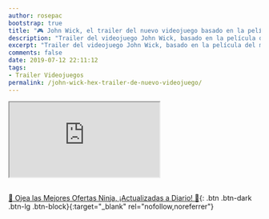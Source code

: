 ```yaml
---
author: rosepac
bootstrap: true
title: "🎮 John Wick, el trailer del nuevo videojuego basado en la película"
description: "Trailer del videojuego John Wick, basado en la película del mismo nombre."
excerpt: "Trailer del videojuego John Wick, basado en la película del mismo nombre."
comments: false
date: 2019-07-12 22:11:12
tags:
- Trailer Videojuegos
permalink: /john-wick-hex-trailer-de-nuevo-videojuego/
---
```


<div class="embed-responsive embed-responsive-16by9">
  <iframe class="embed-responsive-item" src="https://www.youtube-nocookie.com/embed/8u51ZY2a3Sc?rel=0" allowfullscreen></iframe>
</div><br/>

[🎁 Ojea las Mejores Ofertas Ninja, ¡Actualizadas a Diario! 🛒](https://www.amazon.es/shop/cibercursos){: .btn .btn-dark .btn-lg .btn-block}{:target="_blank" rel="nofollow,noreferrer"}